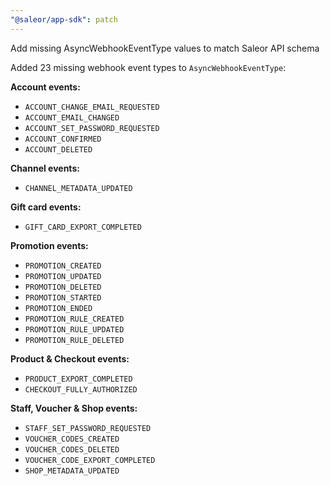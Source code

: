 ```yaml
---
"@saleor/app-sdk": patch
---
```


Add missing AsyncWebhookEventType values to match Saleor API schema

Added 23 missing webhook event types to `AsyncWebhookEventType`:

**Account events:**

- `ACCOUNT_CHANGE_EMAIL_REQUESTED`
- `ACCOUNT_EMAIL_CHANGED`
- `ACCOUNT_SET_PASSWORD_REQUESTED`
- `ACCOUNT_CONFIRMED`
- `ACCOUNT_DELETED`

**Channel events:**

- `CHANNEL_METADATA_UPDATED`

**Gift card events:**

- `GIFT_CARD_EXPORT_COMPLETED`

**Promotion events:**

- `PROMOTION_CREATED`
- `PROMOTION_UPDATED`
- `PROMOTION_DELETED`
- `PROMOTION_STARTED`
- `PROMOTION_ENDED`
- `PROMOTION_RULE_CREATED`
- `PROMOTION_RULE_UPDATED`
- `PROMOTION_RULE_DELETED`

**Product & Checkout events:**

- `PRODUCT_EXPORT_COMPLETED`
- `CHECKOUT_FULLY_AUTHORIZED`

**Staff, Voucher & Shop events:**

- `STAFF_SET_PASSWORD_REQUESTED`
- `VOUCHER_CODES_CREATED`
- `VOUCHER_CODES_DELETED`
- `VOUCHER_CODE_EXPORT_COMPLETED`
- `SHOP_METADATA_UPDATED`

